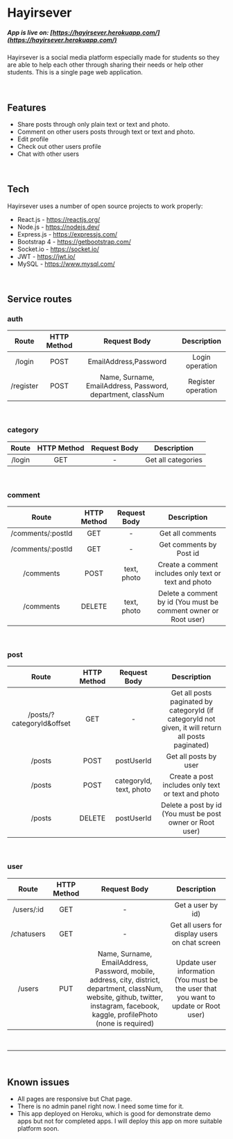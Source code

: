 # Hayirsever
##### App is live on: [https://hayirsever.herokuapp.com/](https://hayirsever.herokuapp.com/)


Hayirsever is a social media platform especially made for students so they are able to help each other through sharing their needs or help other students. This is a single page web application.

<br>

## Features

- Share posts through only plain text or text and photo.
- Comment on other users posts through text or text and photo.
- Edit profile
- Check out other users profile
- Chat with other users

<br>

## Tech

Hayirsever uses a number of open source projects to work properly:

- React.js - https://reactjs.org/
- Node.js - https://nodejs.dev/
- Express.js - https://expressjs.com/
- Bootstrap 4 - https://getbootstrap.com/
- Socket.io - https://socket.io/
- JWT - https://jwt.io/
- MySQL - https://www.mysql.com/

<br>

## Service routes

### auth


| Route | HTTP Method | Request Body | Description |
| :-------------: | :-------------: | :-----: | :-------------: |
| /login | POST | EmailAddress,Password | Login operation |
| /register | POST | Name, Surname, EmailAddress,  Password, department, classNum | Register operation |

<br>

### category

| Route         | HTTP Method | Request Body   | Description  |
| :-------------: | :-------------: | :-----: | :-------------: |
| /login   | GET          | - | Get all categories |

<br>

### comment

| Route         | HTTP Method | Request Body   | Description  |
| :-------------: | :-------------: | :-----: | :-------------: |
| /comments/:postId   | GET          | - | Get all comments |
| /comments/:postId   | GET          | - | Get comments by Post id |
|/comments  | POST          | text, photo | Create a comment includes only text or text and photo |
|/comments  | DELETE          | text, photo | Delete a comment by id (You must be comment owner or Root user) |

<br>

### post

| Route         | HTTP Method | Request Body   | Description  |
| :-------------: | :-------------: | :-----: | :-------------: |
| /posts/?categoryId&offset   | GET          | - | Get all posts paginated by categoryId (if categoryId not given, it will return all posts paginated) |
| /posts   | POST          | postUserId | Get all posts by user |
| /posts  | POST          | categoryId, text, photo | Create a post includes only text or text and photo |
| /posts | DELETE          | postUserId | Delete a post by id (You must be post owner or Root user) |

<br>

### user

| Route         | HTTP Method | Request Body   | Description  |
| :-------------: |:-------------:| :-----: |:-------------:|
| /users/:id   | GET          | - | Get a user by id)
|/chatusers   | GET          | - | Get all users for display users on chat screen
|/users  | PUT          | Name, Surname, EmailAddress, Password, mobile, address, city, district, department, classNum, website, github, twitter, instagram, facebook, kaggle, profilePhoto (none is required) | Update user information (You must be the user that you want to update or Root user)


<br>
<hr>
<br>

## Known issues

* All pages are responsive but Chat page.
* There is no admin panel right now. I need some time for it.
* This app deployed on Heroku, which is good for demonstrate demo apps but not for completed apps. I will deploy this app on more suitable platform soon.
